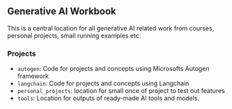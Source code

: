 ## Generative AI Workbook

This is a central location for all generative AI related work from courses, personal projects, small running examples etc.

### Projects
- `autogen`: Code for projects and concepts using Microsofts Autogen framework
- `langchain`: Code for projects and concepts using Langchain
- `personal_projects`: location for small once of project to test out features
- `tools`: Location for outputs of ready-made AI tools and models.